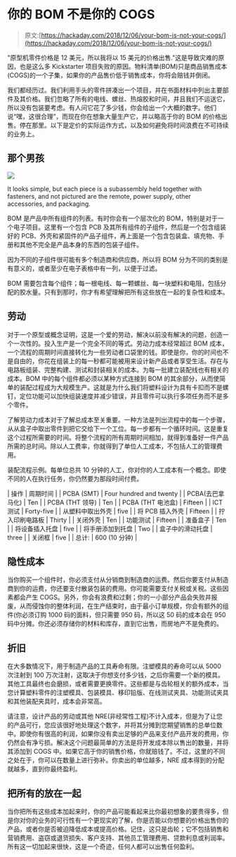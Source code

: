 # 你的 BOM 不是你的 COGS

> 原文:[https://hackaday.com/2018/12/06/your-bom-is-not-your-cogs/](https://hackaday.com/2018/12/06/your-bom-is-not-your-cogs/)

"原型机零件价格是 12 美元，所以我将以 15 美元的价格出售."这是导致灾难的原因，也是这么多 Kickstarter 项目失败的原因。物料清单(BOM)只是商品销售成本(COGS)的一个子集，如果你的产品售价低于销售成本，你将会赔钱并倒闭。

我们都经历过。我们利用手头的零件拼凑出一个项目，并在书面材料中列出主要部件及其价格。我们忽略了所有的电线、螺丝、热熔胶和时间，并且我们不运送它，所以没有包装要考虑。有人问它花了多少钱，你会给出一个大概的数字。他们说“嘿，这很合理”，而现在你在想象大量生产它，并以略高于你的 BOM 的价格出售。停在那里。以下是定价的实际运作方式，以及如何避免将时间浪费在不可持续的业务上。

## 那个男孩

![](../Images/2e2734ad2867a9e58991b2b1b03bbebe.png)

It looks simple, but each piece is a subassembly held together with fasteners, and not pictured are the remote, power supply, other accessories, and packaging.

BOM 是产品中所有组件的列表。有时你会有一个层次化的 BOM，特别是对于一个电子项目。这里有一个包含 PCB 及其所有组件的子组件，然后是一个包含组装好的 PCB、外壳和紧固件的产品子组件，再上面是一个包含包装盒、填充物、手册和其他不完全是产品本身的东西的包装子组件。

因为不同的子组件很可能有多个制造商和供应商，所以将 BOM 分为不同的类别是有意义的，或者至少在电子表格中有一列，以便于过滤。

BOM 需要包含每个组件；每一根电线、每一颗螺丝、每一块塑料和电阻，包括分配的胶水量。只有到那时，你才有希望理解把所有这些放在一起的复杂性和成本。

## 劳动

对于一个原型或概念证明，这是一个爱的劳动，解决以前没有解决的问题，创造一个一次性的。投入生产是一个完全不同的等式。劳动力成本经常超过 BOM 成本，一个流程的周期时间直接转化为一些劳动者口袋里的钱。即使是你，你的时间也不是自由的，你花在组装上的每一秒都可能被用来设计新产品或者享受生活。存在与电路板组装、完整构建、测试和封装相关的成本。为每一批建立装配线也有相关的成本。BOM 中的每个组件都必须以某种方式连接到 BOM 的其余部分，从而使简单的装配过程成为大规模生产。这就是为什么我们将塑料设计为具有卡扣而不是螺钉，定位功能可以加快组装速度并减少错误，并且零件可以执行多项任务而不是多个零件。

了解劳动力成本对于了解总成本至关重要。一种方法是列出流程中的每一个步骤，从从盒子中取出零件到把它交给下一个工位。每一步都有一个循环时间。这是重复这个过程所需要的时间。将整个流程的所有周期时间相加，就得到准备好一件产品所需的总时间。除以人工费率，你就得到了单位人工成本，不包括人工的管理费用。

装配流程示例。每单位总共 10 分钟的人工，你对你的人工成本有一个概念。即使不同的人在执行任务，你仍然要为那段时间付费。

| 操作 | 周期时间 |
| PCBA (SMT) | Four hundred and twenty |
| PCBA(去巴拿马化) | Ten |
| PCBA (THT 领导) | Ten |
| PCBA (THT 电池盒) | Fifteen |
| ICT 测试 | Forty-five |
| 从塑料中取出外壳 | five |
| 将 PCB 插入外壳 | Fifteen |
| 拧入印刷电路板 | Thirty |
| 关闭外壳 | Ten |
| 功能测试 | Fifteen |
| 准备盒子 | Ten |
| 将设备插入托盘 | five |
| 将手册添加到托盘 | Two |
| 盒子中的滑动托盘 | three |
| 关闭框 | five |
| 总计: | 600 (10 分钟) |

## 隐性成本

当你购买一个组件时，你必须支付从分销商到制造商的运费。然后你要支付从制造商到你的运费，你还要支付散装包装的费用。你可能需要支付关税或关税。这些因素都会产生 COGS。另外，你会有浪费和过剩；你的一小部分产品会失败并报废，从而侵蚀你的整体利润，在生产结束时，由于最小订单规模，你会有额外的组件(你必须订购 1000 码的面料，但只需要 950 码，所以这 50 码的成本会在 950 码中分摊。你还必须存储你的材料和库存，直到它出售，而房地产不是免费的。

## 折旧

在大多数情况下，用于制造产品的工具寿命有限。注塑模具的寿命可以从 5000 次注射到 100 万次注射，这取决于你想支付多少钱，之后你需要一个新的模具。其他工具最终也会磨损，或者需要更换零件。这些都是与齿轮相关的额外成本，当您计算塑料零件的注塑模具、包装模具、移印铅版、在线测试夹具、功能测试夹具和其他装配夹具时，成本会非常高。

请注意，设计产品的劳动或其他 NRE(非经常性工程)不计入成本，但是为了让您的产品可行，您应该很好地处理这个数字，并将其分摊到您期望销售的总单位数中。即使你有很高的利润，如果你没有卖出足够的产品来支付产品开发的费用，你仍然会有净亏损。解决这个问题最简单的方法是将开发成本除以售出的数量，并将其添加到 COGS 中。如果它高于你的销售价格，你就赔钱了。不过，这里的不同之处在于，你可以在数量上进行弥补。你卖出的单位越多，NRE 成本得到的分配就越多，直到你最终盈利。

## 把所有的放在一起

当你把所有这些成本加起来时，你的产品可能看起来比你最初想象的要贵得多，但是你对你的业务的可行性有一个更现实的了解，你是否能以你想要的价格出售你的产品，或者你是否被迫降低成本或提高价格。记住，这只是齿轮；它不包括销售和营销费用、盗窃或退货损失、客户支持、其他员工管理费用、贷款利息或利润率。所有这一切加起来很快，这是一个奇迹，任何人都可以出售任何盈利。